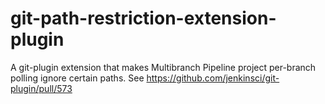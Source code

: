 # git-path-restriction-extension-plugin
A git-plugin extension that makes Multibranch Pipeline project per-branch polling ignore certain paths.
See https://github.com/jenkinsci/git-plugin/pull/573
